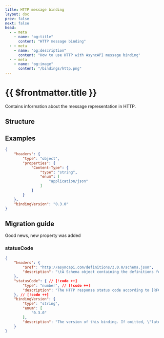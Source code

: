```yaml
---
title: HTTP message binding
layout: doc
prev: false
next: false
head:
  - - meta
    - name: "og:title"
      content: "HTTP message binding"
  - - meta
    - name: "og:description"
      content: "How to use HTTP with AsyncAPI message binding"
  - - meta
    - name: "og:image"
      content: "/bindings/http.png"
---
```


# {{ $frontmatter.title }}

Contains information about the message representation in HTTP.

## Structure

<Json url="https://raw.githubusercontent.com/asyncapi/spec-json-schemas/master/bindings/http/0.3.0/message.json"/>

## Examples

```json
{
    "headers": {
        "type": "object",
        "properties": {
            "Content-Type": {
                "type": "string",
                "enum": [
                    "application/json"
                ]
            }
        }
    },
    "bindingVersion": "0.3.0"
}
```

## Migration guide

Good news, new property was added

### statusCode

```json
{
    "headers": {
        "$ref": "http://asyncapi.com/definitions/3.0.0/schema.json",
        "description": "\tA Schema object containing the definitions for HTTP-specific headers. This schema MUST be of type 'object' and have a 'properties' key."
    },
    "statusCode": { // [!code ++]
        "type": "number", // [!code ++]
        "description": "The HTTP response status code according to [RFC 9110](https://httpwg.org/specs/rfc9110.html#overview.of.status.codes). `statusCode` is only relevant for messages referenced by the [Operation Reply Object](https://www.asyncapi.com/docs/reference/specification/v3.0.0#operationReplyObject), as it defines the status code for the response. In all other cases, this value can be safely ignored." // [!code ++]
    }, // [!code ++]
    "bindingVersion": {
        "type": "string",
        "enum": [
            "0.3.0"
        ],
        "description": "The version of this binding. If omitted, \"latest\" MUST be assumed."
    }
}
```